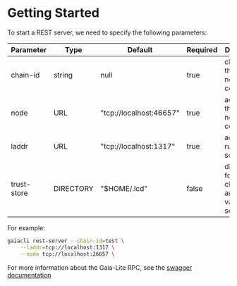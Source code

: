 # Getting Started

To start a REST server, we need to specify the following parameters:

| Parameter   | Type      | Default                 | Required | Description                                          |
| ----------- | --------- | ----------------------- | -------- | ---------------------------------------------------- |
| chain-id    | string    | null                    | true     | chain id of the full node to connect                 |
| node        | URL       | "tcp://localhost:46657" | true     | address of the full node to connect                  |
| laddr       | URL       | "tcp://localhost:1317"  | true     | address to run the rest server on                    |
| trust-store | DIRECTORY | "$HOME/.lcd"            | false    | directory for save checkpoints and validator sets    |

For example:

```bash
gaiacli rest-server --chain-id=test \
    --laddr=tcp://localhost:1317 \
    --node tcp://localhost:26657 \
```

For more information about the Gaia-Lite RPC, see the [swagger documentation](https://cosmos.network/rpc/)
